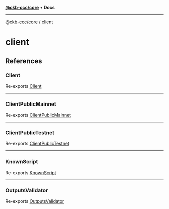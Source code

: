 [**@ckb-ccc/core**](README.md) • **Docs**

***

[@ckb-ccc/core](README.md) / client

# client

## References

### Client

Re-exports [Client](client.client.Interface.Client.md)

***

### ClientPublicMainnet

Re-exports [ClientPublicMainnet](client.clientPublicMainnet.Class.ClientPublicMainnet.md)

***

### ClientPublicTestnet

Re-exports [ClientPublicTestnet](client.clientPublicTestnet.Class.ClientPublicTestnet.md)

***

### KnownScript

Re-exports [KnownScript](client.client.Enumeration.KnownScript.md)

***

### OutputsValidator

Re-exports [OutputsValidator](client.clientTypes.Type.OutputsValidator.md)
